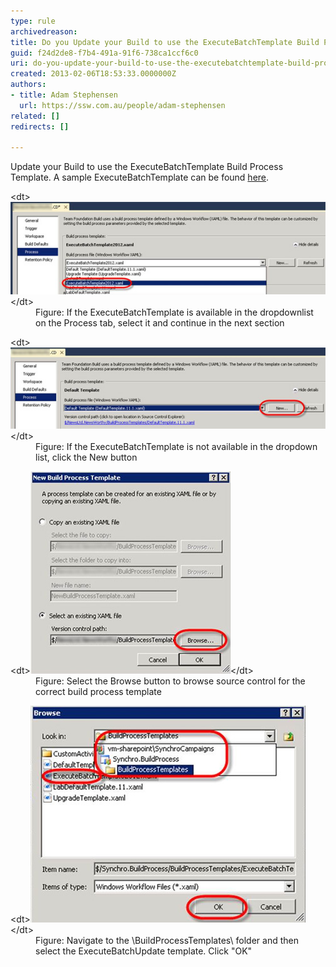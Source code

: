 ```yaml
---
type: rule
archivedreason: 
title: Do you Update your Build to use the ExecuteBatchTemplate Build Process Template?
guid: f24d2de8-f7b4-491a-91f6-738ca1ccf6c0
uri: do-you-update-your-build-to-use-the-executebatchtemplate-build-process-template
created: 2013-02-06T18:53:33.0000000Z
authors:
- title: Adam Stephensen
  url: https://ssw.com.au/people/adam-stephensen
related: []
redirects: []

---
```


Update your Build to use the ExecuteBatchTemplate Build Process Template. A sample ExecuteBatchTemplate can be found [here](/Documents/ExecuteBatchTemplate2012APv002.xaml).

<!--endintro-->
<dl class="image">&lt;dt&gt;<img src="execute-batch-1.jpg" alt="">&lt;/dt&gt;<dd>Figure: If the ExecuteBatchTemplate is available in the dropdownlist on the Process tab, select it and continue in the next section</dd></dl><dl class="image">&lt;dt&gt;<img src="execute-batch-2.jpg" alt="">&lt;/dt&gt;<dd>Figure: If the ExecuteBatchTemplate is not available in the dropdown list, click the New button</dd></dl><dl class="image">&lt;dt&gt;<img src="execute-batch-3.jpg" alt="">&lt;/dt&gt;<dd>Figure: Select the Browse button to browse source control for the correct build process template</dd></dl><dl class="image">&lt;dt&gt;<img src="execute-batch-4.jpg" alt="">&lt;/dt&gt;<dd>Figure: Navigate to the \BuildProcessTemplates\ folder and then select the ExecuteBatchUpdate template. Click "OK"</dd></dl>
